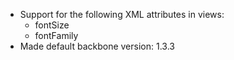 
- Support for the following XML attributes in views:
  - fontSize
  - fontFamily
- Made default backbone version: 1.3.3
